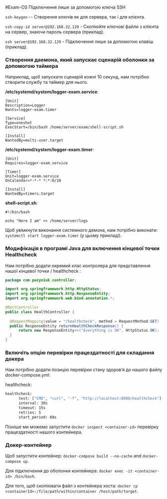 #Exam-OS
Підключення лише за допомогою ключа SSH

`ssh-keygen` -- Створення ключів як для сервера, так і для клієнта.

`ssh-copy-id server@192.168.32.129` - Скопіюйте ключові файли з клієнта на сервер, знаючи пароль сервера (приклад).

`ssh server@192.168.32.129` - Підключення лише за допомогою клавіш (приклад).

### Створення даемона, який запускає сценарій оболонки за допомогою таймера

Наприклад, щоб запускати сценарій кожні 10 секунд, нам потрібно створити службу та таймер для нього.

__/etc/systemd/system/logger-exam.service__:
```Shell
[Unit]
Description=Logger
Wants=logger-exam.timer

[Service]
Type=oneshot
ExecStart=/bin/bash /home/server/exam/shell-script.sh

[Install]
WantedBy=multi-user.target
```

__/etc/systemd/system/logger-exam.timer__:
```Shell
[Unit]
Requires=logger-exam.service

[Timer]
Unit=logger-exam.service
OnCalendar=*-*-* *:*:0/10

[Install]
WantedBy=timers.target
```

__shell-script.sh__:
```Shell
#!/bin/bash

echo "Here I am" >> /home/server/logs
```

Щоб увімкнути виконання системного демона, нам потрібно виконати: `systemctl start logger-exam.timer` (у цьому прикладі).

### Модифікація в програмі Java для включення кінцевої точки Healthcheck

Нам потрібно додати окремий клас контролера для представлення нашої кінцевої точки / healthcheck :

```Java
package com.pazyniuk.controller;

import org.springframework.http.HttpStatus;
import org.springframework.http.ResponseEntity;
import org.springframework.web.bind.annotation.*;

@RestController
public class HealthController {
  
  @RequestMapping(value = "/healthcheck", method = RequestMethod.GET)
  public ResponseEntity returnHealthCheckResponse() {
      return new ResponseEntity<>("Everything is OK", HttpStatus.OK);
  }
}
```

### Включіть опцію перевірки працездатності для складання докера

Нам потрібно додати позицію перевірки стану здоров’я до нашого файлу docker-compose.yml:

healthcheck: 
```Dockerfile
healthcheck:
      test: ["CMD", "curl", "-f", "http://localhost:8080/healthcheck"]
      interval: 30s
      timeout: 15s
      retries: 5
      start_period: 60s
```

Пізніше ми можемо запустити `docker inspect <container-id>` перевірку працездатності нашого контейнера.

### Докер-контейнер

Щоб запустити контейнер: `docker-compose build --no-cache` and `docker-compose up`.

Для підключення до оболонки контейнера: `docker exec -it <container-id> /bin/bash`.

Для того, щоб скопіювати файл з контейнера хоста: `docker cp <containerId>:/file/path/within/container /host/path/target`.
